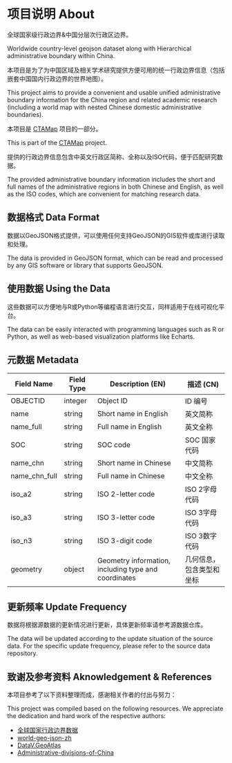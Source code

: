 # 项目说明 About

全球国家级行政边界&amp;中国分层次行政区边界。

Worldwide country-level geojson dataset along with Hierarchical administrative boundary within China.

本项目是为了为中国区域及相关学术研究提供方便可用的统一行政边界信息（包括嵌套中国国内行政边界的世界地图）。

This project aims to provide a convenient and usable unified administrative boundary information for the China region and related academic research (including a world map with nested Chinese domestic administrative boundaries).

本项目是 [CTAMap](https://www.ctamap.org) 项目的一部分。

This is part of the [CTAMap](https://www.ctamap.org) project.

提供的行政边界信息包含中英文行政区简称、全称以及ISO代码，便于匹配研究数据。

The provided administrative boundary information includes the short and full names of the administrative regions in both Chinese and English, as well as the ISO codes, which are convenient for matching research data.

## 数据格式 Data Format

数据以GeoJSON格式提供，可以使用任何支持GeoJSON的GIS软件或库进行读取和处理。

The data is provided in GeoJSON format, which can be read and processed by any GIS software or library that supports GeoJSON.

## 使用数据 Using the Data

这些数据可以方便地与R或Python等编程语言进行交互，同样适用于在线可视化平台。

The data can be easily interacted with programming languages such as R or Python, as well as web-based visualization platforms like Echarts. 

## 元数据 Metadata

| Field Name | Field Type | Description (EN) | 描述 (CN) |
| ---------- | ---------- | ---------------- | --------- |
| OBJECTID   | integer    | Object ID        | ID 编号    |
| name       | string     | Short name in English | 英文简称  |
| name_full  | string     | Full name in English | 英文全称  |
| SOC        | string     | SOC code      | SOC 国家代码  |
| name_chn   | string     | Short name in Chinese | 中文简称  |
| name_chn_full | string  | Full name in Chinese | 中文全称  |
| iso_a2     | string     | ISO 2-letter code | ISO 2字母代码 |
| iso_a3     | string     | ISO 3-letter code | ISO 3字母代码 |
| iso_n3     | string     | ISO 3-digit code | ISO 3数字代码 |
| geometry   | object     | Geometry information, including type and coordinates | 几何信息，包含类型和坐标 |

## 更新频率 Update Frequency

数据将根据源数据的更新情况进行更新，具体更新频率请参考源数据仓库。

The data will be updated according to the update situation of the source data. For the specific update frequency, please refer to the source data repository.

## 致谢及参考资料 Aknowledgement & References

本项目参考了以下资料整理而成，感谢相关作者的付出与努力：

This project was compiled based on the following resources. We appreciate the dedication and hard work of the respective authors:

- [全球国家行政边界数据](https://www.resdc.cn/data.aspx?DATAID=205)
- [world-geo-json-zh](https://github.com/Surbowl/world-geo-json-zh)
- [DataV.GeoAtlas](https://datav.aliyun.com/portal/school/atlas)
- [Administrative-divisions-of-China](https://github.com/modood/Administrative-divisions-of-China)
